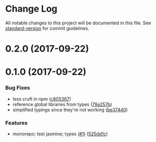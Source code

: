 # Change Log

All notable changes to this project will be documented in this file. See [standard-version](https://github.com/conventional-changelog/standard-version) for commit guidelines.

<a name="0.2.0"></a>
# 0.2.0 (2017-09-22)




<a name="0.1.0"></a>
# 0.1.0 (2017-09-22)


### Bug Fixes

* less cruft in npm ([c805367](https://github.com/sebinsua/test-react-shallow-equal/commit/c805367))
* reference global libraries from types ([79a257b](https://github.com/sebinsua/test-react-shallow-equal/commit/79a257b))
* simplified typings since they're not working ([be37440](https://github.com/sebinsua/test-react-shallow-equal/commit/be37440))


### Features

* monorepo; test jasmine; types ([#1](https://github.com/sebinsua/test-react-shallow-equal/issues/1)) ([525dd1c](https://github.com/sebinsua/test-react-shallow-equal/commit/525dd1c))
